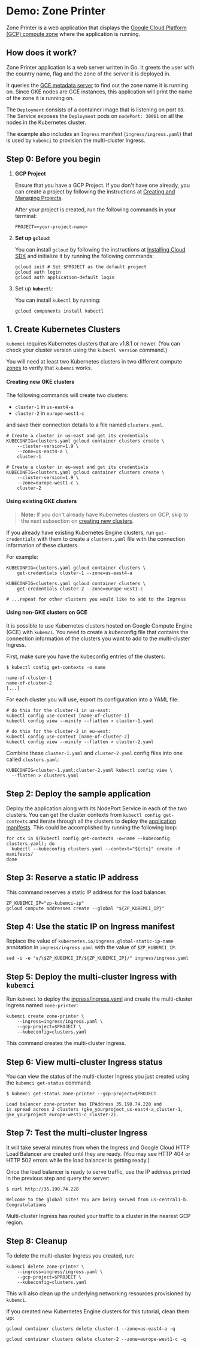 # Demo: Zone Printer

Zone Printer is a web application that displays the
[Google Cloud Platform (GCP) compute zone](https://cloud.google.com/compute/docs/regions-zones/)
where the application is running.

## How does it work?

Zone Printer application is a web server written in Go. It greets the user
with the country name, flag and the zone of the server it is deployed in.

It queries the [GCE metadata
server](https://cloud.google.com/compute/docs/storing-retrieving-metadata) to
find out the zone name it is running on. Since GKE nodes are GCE instances, this
application will print the name of the zone it is running on.

The `Deployment` consists of a container image that is listening on port `80`.
The Service exposes the `Deployment` pods on `nodePort: 30061` on all the nodes
in the Kubernetes cluster.

The example also includes an `Ingress` manifest (`ingress/ingress.yaml`) that is
used by `kubemci` to provision the multi-cluster Ingress.

## Step 0: Before you begin

1. **GCP Project**

    Ensure that you have a GCP Project. If you don't have one already,
    you can create a project by following the instructions at
    [Creating and Managing Projects](https://cloud.google.com/resource-manager/docs/creating-managing-projects).

    After your project is created, run the following commands in your
    terminal:

    ```shell
    PROJECT=<your-project-name>
    ```

2. **Set up `gcloud`**:

    You can install `gcloud` by following the instructions at
    [Installing Cloud SDK](https://cloud.google.com/sdk/downloads) and
    initialize it by running the following commands:

    ```shell
    gcloud init # Set $PROJECT as the default project
    gcloud auth login
    gcloud auth application-default login
    ```

3. Set up **`kubectl`**:

    You can install `kubectl` by running:

    ```shell
    gcloud components install kubectl
    ```

## 1. Create Kubernetes Clusters

`kubemci` requires Kubernetes clusters that are v1.8.1 or newer. (You can check
your cluster version using the `kubectl version` command.)

You will need at least two Kubernetes clusters in two different compute [zones]
to verify that `kubemci` works.

[zones]: https://cloud.google.com/compute/docs/regions-zones/

#### Creating new GKE clusters

The following commands will create two clusters:

- `cluster-1` in `us-east4-a`
- `cluster-2` in `europe-west1-c`

and save their connection details to a file named `clusters.yaml`.

```shell
# Create a cluster in us-east and get its credentials
KUBECONFIG=clusters.yaml gcloud container clusters create \
    --cluster-version=1.9 \
    --zone=us-east4-a \
    cluster-1

# Create a cluster in eu-west and get its credentials
KUBECONFIG=clusters.yaml gcloud container clusters create \
    --cluster-version=1.9 \
    --zone=europe-west1-c \
    cluster-2
```

#### Using existing GKE clusters

> **Note:** If you don't already have Kubernetes clusters on GCP, skip to the
next subsection on [creating new clusters](#creating-new-gke-clusters).

If you already have existing Kubernetes Engine clusters, run `get-credentials`
with them to create a `clusters.yaml` file with the connection information of
these clusters.

For example:

```shell
KUBECONFIG=clusters.yaml gcloud container clusters \
    get-credentials cluster-1 --zone=us-east4-a

KUBECONFIG=clusters.yaml gcloud container clusters \
    get-credentials cluster-2 --zone=europe-west1-c

# ...repeat for other clusters you would like to add to the Ingress
```

#### Using non-GKE clusters on GCE

It is possible to use Kubernetes clusters hosted on Google Compute Engine (GCE)
with `kubemci`. You need to create a kubeconfig file that contains the
connection information of the clusters you want to add to the multi-cluster Ingress.

First, make sure you have the kubeconfig entries of the clusters:

```shell
$ kubectl config get-contexts -o name

name-of-cluster-1
name-of-cluster-2
[...]
```

For each cluster you will use, export its configuration into a YAML file:

```shell
# do this for the cluster-1 in us-east:
kubectl config use-context [name-of-cluster-1]
kubectl config view --minify --flatten > cluster-1.yaml

# do this for the cluster-2 in eu-west:
kubectl config use-context [name-of-cluster-2]
kubectl config view --minify --flatten > cluster-2.yaml
```

Combine these `cluster-1.yaml` and `cluster-2.yaml` config files into one called `clusters.yaml`:

```shell
KUBECONFIG=cluster-1.yaml:cluster-2.yaml kubectl config view \
  --flatten > clusters.yaml
```

## Step 2: Deploy the sample application

Deploy the application along with its NodePort Service in each of the two
clusters. You can get the cluster contexts from `kubectl config get-contexts`
and iterate through all the clusters to deploy the [application
manifests](./manifests/). This could be accomplished by running the following loop:

```shell
for ctx in $(kubectl config get-contexts -o=name --kubeconfig clusters.yaml); do
  kubectl --kubeconfig clusters.yaml --context="${ctx}" create -f manifests/
done
```

## Step 3: Reserve a static IP address

This command reserves a static IP address for the load balancer.

```shell
ZP_KUBEMCI_IP="zp-kubemci-ip"
gcloud compute addresses create --global "${ZP_KUBEMCI_IP}"
```

## Step 4: Use the static IP on Ingress manifest

Replace the value of `kubernetes.io/ingress.global-static-ip-name`
annotation in `ingress/ingress.yaml` with the value of `$ZP_KUBEMCI_IP`.

```shell
sed -i -e "s/\$ZP_KUBEMCI_IP/${ZP_KUBEMCI_IP}/" ingress/ingress.yaml
```

## Step 5: Deploy the multi-cluster Ingress with `kubemci`

Run `kubemci` to deploy the [ingress/ingress.yaml](./ingress/ingress.yaml) and
create the multi-cluster Ingress named `zone-printer`:

```shell
kubemci create zone-printer \
    --ingress=ingress/ingress.yaml \
    --gcp-project=$PROJECT \
    --kubeconfig=clusters.yaml
```

This command creates the multi-cluster Ingress.

## Step 6: View multi-cluster Ingress status

You can view the status of the multi-cluster Ingress you just created using the
`kubemci get-status` command:

```shell
$ kubemci get-status zone-printer --gcp-project=$PROJECT

Load balancer zone-printer has IPAddress 35.190.74.228 and
is spread across 2 clusters (gke_yourproject_us-east4-a_cluster-1,
gke_yourproject_europe-west1-c_cluster-2).
```

## Step 7: Test the multi-cluster Ingress

It will take several minutes from when the Ingress and Google Cloud HTTP Load
Balancer are created until they are ready. (You may see HTTP 404 or HTTP 502
errors while the load balancer is getting ready.)

Once the load balancer is ready to serve traffic, use the IP address printed
in the previous step and query the server:

```shell
$ curl http://35.190.74.228

Welcome to the global site! You are being served from us-central1-b.
Congratulations
```

Multi-cluster Ingress has routed your traffic to a cluster in the nearest
GCP region.

## Step 8: Cleanup

To delete the multi-cluster Ingress you created, run:

```shell
kubemci delete zone-printer \
    --ingress=ingress/ingress.yaml \
    --gcp-project=$PROJECT \
    --kubeconfig=clusters.yaml
```

This will also clean up the underlying networking resources provisioned by
`kubemci`.

If you created new Kubernetes Engine clusters for this tutorial, clean them up:

```shell
gcloud container clusters delete cluster-1 --zone=us-east4-a -q

gcloud container clusters delete cluster-2 --zone=europe-west1-c -q
```

